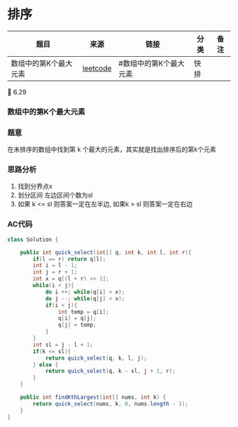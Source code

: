 # 排序

|题目      |                   来源                   |        链接          |     分类      |      备注      |
|------------|-----------------------------------------|--------------------|---------------|----------------| 
|数组中的第K个最大元素| [leetcode](https://leetcode-cn.com/problems/kth-largest-element-in-an-array/)| #数组中的第K个最大元素| 快排 |


:date: 6.29

### 数组中的第K个最大元素

### 题意

在未排序的数组中找到第 k 个最大的元素，其实就是找出排序后的第k个元素

### 思路分析

1. 找到分界点x
2. 划分区间 左边区间个数为sl
3. 如果 k <= sl 则答案一定在左半边, 如果k > sl 则答案一定在右边

### AC代码

```java
class Solution {

    public int quick_select(int[] q, int k, int l, int r){
        if(l == r) return q[l];
        int i = l - 1;
        int j = r + 1;
        int x = q[(l + r) >> 1];
        while(i < j){
            do i ++; while(q[i] > x);
            do j --; while(q[j] < x);
            if(i < j){
                int temp = q[i];
                q[i] = q[j];
                q[j] = temp;
            }
        }
        int sl = j - l + 1;
        if(k <= sl){
            return quick_select(q, k, l, j);
        } else {
            return quick_select(q, k - sl, j + 1, r);
        }
    }

    public int findKthLargest(int[] nums, int k) {
        return quick_select(nums, k, 0, nums.length - 1);
    }
}
```